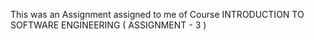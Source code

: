This was an Assignment assigned to me of Course INTRODUCTION TO SOFTWARE ENGINEERING ( ASSIGNMENT - 3 )
